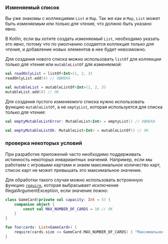 ### Изменяемый список

Вы уже знакомы с коллекциями `List` и `Map`. 
Так же как и `Map`, `List` может быть _изменяемым_ или _только для чтения_, что должно быть указано явно.

В Kotlin, если вы хотите создать _изменяемый_ `List`, необходимо указать это _явно_, 
потому что по умолчанию создается коллекция _только для чтения_,
и добавление новых элементов в нее будет невозможно.

Для создания нового списка можно использовать `listOf` для коллекции _только для чтения_ или `mutableListOf` для _изменяемой_:

```kotlin
val readOnlyList = listOf<Int>(1, 2, 3)
readOnlyList.add(4) // ОШИБКА

val mutableList = mutableListOf<Int>(1, 2, 3)
mutableList.add(4) // ОК
```

Для создания пустого _изменяемого_ списка нужно использовать функцию `mutableListOf`, а не `emptyList`, которая используется для списка _только для чтения_:

```kotlin
val emptyMutableListError: MutableList<Int> = emptyList() // ОШИБКА

val emptyMutableListOk: MutableList<Int> = mutableListOf() // ОК
```

### проверка некоторых условий

При разработке приложений часто необходимо поддерживать истинность некоторых инвариантных значений. 
Например, если мы работаем с игровыми картами и знаем максимальное количество карт,
список карт не может превышать это максимальное значение.

Для обработки такого случая можно использовать встроенную функцию [`require`](https://kotlinlang.org/api/latest/jvm/stdlib/kotlin/require.html), которая выбрасывает исключение IllegalArgumentException, если значение ложно:

```kotlin
class GameCard(private val capacity: Int = 5) {
    companion object {
        const val MAX_NUMBER_OF_CARDS = 10 // ОК
    }
}

fun foo(cards: List<GameCard>) {
    require(cards.size <= GameCard.MAX_NUMBER_OF_CARDS) { "Максимальное количество карт: ${GameCard.MAX_NUMBER_OF_CARDS}" }
}
```